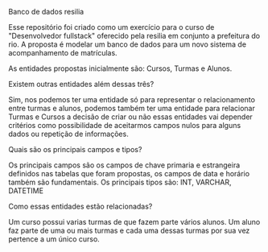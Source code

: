 Banco de dados resilia


Esse repositório foi criado como um exercício para o curso de "Desenvolvedor fullstack" oferecido pela resilia em conjunto a prefeitura do rio.
A proposta é modelar um banco de dados para um novo sistema de acompanhamento de matrículas.


As entidades propostas inicialmente são: Cursos, Turmas e Alunos.

Existem outras entidades além dessas três?

Sim, nos podemos ter uma entidade só para representar o relacionamento entre turmas e alunos, podemos também ter uma entidade para relacionar Turmas e Cursos a decisão de criar ou não essas entidades vai depender critérios como possibilidade de aceitarmos campos nulos para alguns dados ou repetição de informações.

Quais são os principais campos e tipos?

Os principais campos são os campos de chave primaria e estrangeira definidos nas tabelas que foram propostas, os campos de data e horário também são fundamentais.
Os principais tipos são: INT, VARCHAR, DATETIME

Como essas entidades estão relacionadas?

Um curso possui varias turmas de que fazem parte vários alunos.
Um aluno faz parte de uma ou mais turmas e cada uma dessas turmas por sua vez pertence a um único curso.
